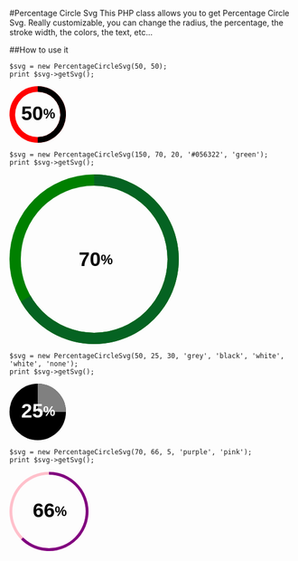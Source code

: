 #Percentage Circle Svg
This PHP class allows you to get Percentage Circle Svg. Really customizable, you can change the radius, the percentage, the stroke width, the colors, the text, etc...

##How to use it
```
$svg = new PercentageCircleSvg(50, 50);
print $svg->getSvg();
```
<img src="data:image/svg+xml;base64,PHN2ZyBoZWlnaHQ9IjEwMCIgd2lkdGg9IjEwMCIgdmVyc2lvbj0iMS4xIiB4bWxucz0iaHR0cDov
L3d3dy53My5vcmcvMjAwMC9zdmciPgogIDxzdHlsZT4KICAgICN0ZXh0LWxhYmVsIHsgZm9udC1z
aXplOiAyNHB4OyBmb250LWZhbWlseTogSGVsdmV0aWNhOyBhbGlnbm1lbnQtYmFzZWxpbmU6IG1p
ZGRsZTsgZm9udC13ZWlnaHQ6IGJvbGQ7IH0KICAgICNzcGFuLWNvbnRlbnQgeyBmb250LXNpemU6
IDM1cHg7IGZvbnQtd2VpZ2h0OiBib2xkOyBtYXJnaW46IDBweDsgYWxpZ25tZW50LWJhc2VsaW5l
OiBtaWRkbGU7IH0KICA8L3N0eWxlPgogIDxkZWZzPgogICAgPG1hc2sgaWQ9ImRvbnV0TWFzayI+
CiAgICAgIDxyZWN0IHg9IjAiIHk9IjAiIHdpZHRoPSIxMDAlIiBoZWlnaHQ9IjEwMCUiIGZpbGw9
IndoaXRlIj48L3JlY3Q+CiAgICAgIDxjaXJjbGUgcj0iNDAiIGN4PSI1MCIgY3k9IjUwIiBmaWxs
PSJibGFjayI+PC9jaXJjbGU+CiAgICA8L21hc2s+CiAgPC9kZWZzPgogIDxnPgogICAgPGNpcmNs
ZSBjeD0iNTAiIGN5PSI1MCIgcj0iNTAiIGZpbGw9InJlZCIgbWFzaz0idXJsKCNkb251dE1hc2sp
Ij48L2NpcmNsZT4KICAgIDxwYXRoIGZpbGw9ImJsYWNrIiBkPSJNIDUwLCAwCiAgICAgICAgICAg
ICAgICAgICAgICAgICAgQSA1MCwgNTAsIDAsIDAsIDEsIDUwLCAxMDAKICAgICAgICAgICAgICAg
ICAgICAgICAgICBMIDUwLCA1MCBaIiBtYXNrPSJ1cmwoI2RvbnV0TWFzaykiPjwvcGF0aD4KICAg
ICA8dGV4dCBpZD0idGV4dC1sYWJlbCIgeD0iNTElIiB5PSI1MSUiIHRleHQtYW5jaG9yPSJtaWRk
bGUiIGZpbGw9ImJsYWNrIj48dHNwYW4gaWQ9InNwYW4tY29udGVudCIgZmlsbD0iYmxhY2siPjUw
PC90c3Bhbj4lPC90ZXh0PgogIDwvZz4KPC9zdmc+Cg==">

```
$svg = new PercentageCircleSvg(150, 70, 20, '#056322', 'green');
print $svg->getSvg();
```
<img src="data:image/svg+xml;base64,PHN2ZyBoZWlnaHQ9IjMwMCIgd2lkdGg9IjMwMCIgdmVyc2lvbj0iMS4xIiB4bWxucz0iaHR0cDov
L3d3dy53My5vcmcvMjAwMC9zdmciPgogIDxzdHlsZT4KICAgICN0ZXh0LWxhYmVsIHsgZm9udC1z
aXplOiAyNHB4OyBmb250LWZhbWlseTogSGVsdmV0aWNhOyBhbGlnbm1lbnQtYmFzZWxpbmU6IG1p
ZGRsZTsgZm9udC13ZWlnaHQ6IGJvbGQ7IH0KICAgICNzcGFuLWNvbnRlbnQgeyBmb250LXNpemU6
IDM1cHg7IGZvbnQtd2VpZ2h0OiBib2xkOyBtYXJnaW46IDBweDsgYWxpZ25tZW50LWJhc2VsaW5l
OiBtaWRkbGU7IH0KICA8L3N0eWxlPgogIDxkZWZzPgogICAgPG1hc2sgaWQ9ImRvbnV0TWFzayI+
CiAgICAgIDxyZWN0IHg9IjAiIHk9IjAiIHdpZHRoPSIxMDAlIiBoZWlnaHQ9IjEwMCUiIGZpbGw9
IndoaXRlIj48L3JlY3Q+CiAgICAgIDxjaXJjbGUgcj0iMTMwIiBjeD0iMTUwIiBjeT0iMTUwIiBm
aWxsPSJibGFjayI+PC9jaXJjbGU+CiAgICA8L21hc2s+CiAgPC9kZWZzPgogIDxnPgogICAgPGNp
cmNsZSBjeD0iMTUwIiBjeT0iMTUwIiByPSIxNTAiIGZpbGw9ImdyZWVuIiBtYXNrPSJ1cmwoI2Rv
bnV0TWFzaykiPjwvY2lyY2xlPgogICAgPHBhdGggZmlsbD0iIzA1NjMyMiIgZD0iTSAxNTAsIDAK
ICAgICAgICAgICAgICAgICAgICAgICAgICAgIEEgMTUwLCAxNTAsIDAsIDEsIDEsIDIwLjA5NjE4
OTQzMjMzNCwgMjI1CiAgICAgICAgICAgICAgICAgICAgICAgICAgICBMIDE1MCwgMTUwIFoiIG1h
c2s9InVybCgjZG9udXRNYXNrKSI+PC9wYXRoPgogICAgPHRleHQgaWQ9InRleHQtbGFiZWwiIHg9
IjUxJSIgeT0iNTElIiB0ZXh0LWFuY2hvcj0ibWlkZGxlIiBmaWxsPSJibGFjayI+PHRzcGFuIGlk
PSJzcGFuLWNvbnRlbnQiIGZpbGw9ImJsYWNrIj43MDwvdHNwYW4+JTwvdGV4dD4KICA8L2c+Cjwv
c3ZnPgo=">

```
$svg = new PercentageCircleSvg(50, 25, 30, 'grey', 'black', 'white', 'white', 'none');
print $svg->getSvg();
```
<img src="data:image/svg+xml;base64,PHN2ZyBoZWlnaHQ9IjEwMCIgd2lkdGg9IjEwMCIgdmVyc2lvbj0iMS4xIiB4bWxucz0iaHR0cDov
L3d3dy53My5vcmcvMjAwMC9zdmciPgogIDxzdHlsZT4KICAgICN0ZXh0LWxhYmVsIHsgZm9udC1z
aXplOiAyNHB4OyBmb250LWZhbWlseTogSGVsdmV0aWNhOyBhbGlnbm1lbnQtYmFzZWxpbmU6IG1p
ZGRsZTsgZm9udC13ZWlnaHQ6IGJvbGQ7IH0KICAgICNzcGFuLWNvbnRlbnQgeyBmb250LXNpemU6
IDM1cHg7IGZvbnQtd2VpZ2h0OiBib2xkOyBtYXJnaW46IDBweDsgYWxpZ25tZW50LWJhc2VsaW5l
OiBtaWRkbGU7IH0KICA8L3N0eWxlPgogIDxkZWZzPgogICAgPG1hc2sgaWQ9ImRvbnV0TWFzayI+
CiAgICAgIDxyZWN0IHg9IjAiIHk9IjAiIHdpZHRoPSIxMDAlIiBoZWlnaHQ9IjEwMCUiIGZpbGw9
IndoaXRlIj48L3JlY3Q+CiAgICAgIDxjaXJjbGUgcj0iMjAiIGN4PSI1MCIgY3k9IjUwIiBmaWxs
PSJub25lIj48L2NpcmNsZT4KICAgIDwvbWFzaz4KICA8L2RlZnM+CiAgPGc+CiAgICA8Y2lyY2xl
IGN4PSI1MCIgY3k9IjUwIiByPSI1MCIgZmlsbD0iYmxhY2siIG1hc2s9InVybCgjZG9udXRNYXNr
KSI+PC9jaXJjbGU+CiAgICA8cGF0aCBmaWxsPSJncmV5IiBkPSJNIDUwLCAwCiAgICAgICAgICAg
ICAgICAgICAgICAgICBBIDUwLCA1MCwgMCwgMCwgMSwgMTAwLCA1MAogICAgICAgICAgICAgICAg
ICAgICAgICAgTCA1MCwgNTAgWiIgbWFzaz0idXJsKCNkb251dE1hc2spIj48L3BhdGg+CiAgICA8
dGV4dCBpZD0idGV4dC1sYWJlbCIgeD0iNTElIiB5PSI1MSUiIHRleHQtYW5jaG9yPSJtaWRkbGUi
IGZpbGw9IndoaXRlIj4KICAgIDx0c3BhbiBpZD0ic3Bhbi1jb250ZW50IiBmaWxsPSJ3aGl0ZSI+
MjU8L3RzcGFuPiU8L3RleHQ+CiAgPC9nPgo8L3N2Zz4K" />

```
$svg = new PercentageCircleSvg(70, 66, 5, 'purple', 'pink');
print $svg->getSvg();
```
<img src="data:image/svg+xml;base64,PHN2ZyBoZWlnaHQ9IjE0MCIgd2lkdGg9IjE0MCIgdmVyc2lvbj0iMS4xIiB4bWxucz0iaHR0cDov
L3d3dy53My5vcmcvMjAwMC9zdmciPgogIDxzdHlsZT4KICAgICN0ZXh0LWxhYmVsIHsgZm9udC1z
aXplOiAyNHB4OyBmb250LWZhbWlseTogSGVsdmV0aWNhOyBhbGlnbm1lbnQtYmFzZWxpbmU6IG1p
ZGRsZTsgZm9udC13ZWlnaHQ6IGJvbGQ7IH0KICAgICNzcGFuLWNvbnRlbnQgeyBmb250LXNpemU6
IDM1cHg7IGZvbnQtd2VpZ2h0OiBib2xkOyBtYXJnaW46IDBweDsgYWxpZ25tZW50LWJhc2VsaW5l
OiBtaWRkbGU7IH0KICA8L3N0eWxlPgogIDxkZWZzPgogICAgPG1hc2sgaWQ9ImRvbnV0TWFzayI+
CiAgICAgIDxyZWN0IHg9IjAiIHk9IjAiIHdpZHRoPSIxMDAlIiBoZWlnaHQ9IjEwMCUiIGZpbGw9
IndoaXRlIj48L3JlY3Q+CiAgICAgIDxjaXJjbGUgcj0iNjUiIGN4PSI3MCIgY3k9IjcwIiBmaWxs
PSJibGFjayI+PC9jaXJjbGU+CiAgICA8L21hc2s+CiAgPC9kZWZzPgogIDxnPgogICAgPGNpcmNs
ZSBjeD0iNzAiIGN5PSI3MCIgcj0iNzAiIGZpbGw9InBpbmsiIG1hc2s9InVybCgjZG9udXRNYXNr
KSI+PC9jaXJjbGU+CiAgICA8cGF0aCBmaWxsPSJwdXJwbGUiIGQ9Ik0gNzAsIDAKICAgICAgICAg
ICAgICAgICAgICAgICAgICAgQSA3MCwgNzAsIDAsIDEsIDEsIDIwLjUwMjUyNTMxNjk0MiwgMTE5
LjQ5NzQ3NDY4MzA2CiAgICAgICAgICAgICAgICAgICAgICAgICAgIEwgNzAsIDcwIFoiIG1hc2s9
InVybCgjZG9udXRNYXNrKSI+PC9wYXRoPgogICAgPHRleHQgaWQ9InRleHQtbGFiZWwiIHg9IjUx
JSIgeT0iNTElIiB0ZXh0LWFuY2hvcj0ibWlkZGxlIiBmaWxsPSJibGFjayI+CiAgICA8dHNwYW4g
aWQ9InNwYW4tY29udGVudCIgZmlsbD0iYmxhY2siPjY2PC90c3Bhbj4lPC90ZXh0PgogIDwvZz4K
PC9zdmc+Cg==">